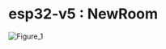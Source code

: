 # esp32-v5 : NewRoom



![Figure_1](https://github.com/user-attachments/assets/e3930069-bd74-4271-abbb-cf8a52917347)
